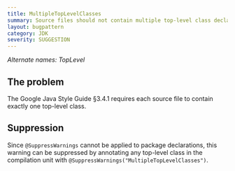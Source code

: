 ```yaml
---
title: MultipleTopLevelClasses
summary: Source files should not contain multiple top-level class declarations
layout: bugpattern
category: JDK
severity: SUGGESTION
---
```


<!--
*** AUTO-GENERATED, DO NOT MODIFY ***
To make changes, edit the @BugPattern annotation or the explanation in docs/bugpattern.
-->

_Alternate names: TopLevel_

## The problem
The Google Java Style Guide §3.4.1 requires each source file to contain exactly
one top-level class.

## Suppression

Since `@SuppressWarnings` cannot be applied to package declarations, this
warning can be suppressed by annotating any top-level class in the compilation
unit with `@SuppressWarnings("MultipleTopLevelClasses")`.

